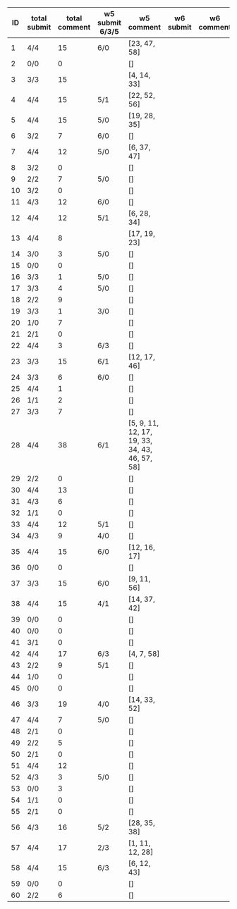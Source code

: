 |   ID | total submit   |   total comment | w5 submit 6/3/5   | w5 comment                                     | w6 submit   | w6 comment   | w7 submit   | w7 comment   | w8 submit   | w8 comment   |
|------|----------------|-----------------|-------------------|------------------------------------------------|-------------|--------------|-------------|--------------|-------------|--------------|
|    1 | 4/4            |              15 | 6/0               | [23, 47, 58]                                   |             |              |             |              |             |              |
|    2 | 0/0            |               0 |                   | []                                             |             |              |             |              |             |              |
|    3 | 3/3            |              15 |                   | [4, 14, 33]                                    |             |              |             |              |             |              |
|    4 | 4/4            |              15 | 5/1               | [22, 52, 56]                                   |             |              |             |              |             |              |
|    5 | 4/4            |              15 | 5/0               | [19, 28, 35]                                   |             |              |             |              |             |              |
|    6 | 3/2            |               7 | 6/0               | []                                             |             |              |             |              |             |              |
|    7 | 4/4            |              12 | 5/0               | [6, 37, 47]                                    |             |              |             |              |             |              |
|    8 | 3/2            |               0 |                   | []                                             |             |              |             |              |             |              |
|    9 | 2/2            |               7 | 5/0               | []                                             |             |              |             |              |             |              |
|   10 | 3/2            |               0 |                   | []                                             |             |              |             |              |             |              |
|   11 | 4/3            |              12 | 6/0               | []                                             |             |              |             |              |             |              |
|   12 | 4/4            |              12 | 5/1               | [6, 28, 34]                                    |             |              |             |              |             |              |
|   13 | 4/4            |               8 |                   | [17, 19, 23]                                   |             |              |             |              |             |              |
|   14 | 3/0            |               3 | 5/0               | []                                             |             |              |             |              |             |              |
|   15 | 0/0            |               0 |                   | []                                             |             |              |             |              |             |              |
|   16 | 3/3            |               1 | 5/0               | []                                             |             |              |             |              |             |              |
|   17 | 3/3            |               4 | 5/0               | []                                             |             |              |             |              |             |              |
|   18 | 2/2            |               9 |                   | []                                             |             |              |             |              |             |              |
|   19 | 3/3            |               1 | 3/0               | []                                             |             |              |             |              |             |              |
|   20 | 1/0            |               7 |                   | []                                             |             |              |             |              |             |              |
|   21 | 2/1            |               0 |                   | []                                             |             |              |             |              |             |              |
|   22 | 4/4            |               3 | 6/3               | []                                             |             |              |             |              |             |              |
|   23 | 3/3            |              15 | 6/1               | [12, 17, 46]                                   |             |              |             |              |             |              |
|   24 | 3/3            |               6 | 6/0               | []                                             |             |              |             |              |             |              |
|   25 | 4/4            |               1 |                   | []                                             |             |              |             |              |             |              |
|   26 | 1/1            |               2 |                   | []                                             |             |              |             |              |             |              |
|   27 | 3/3            |               7 |                   | []                                             |             |              |             |              |             |              |
|   28 | 4/4            |              38 | 6/1               | [5, 9, 11, 12, 17, 19, 33, 34, 43, 46, 57, 58] |             |              |             |              |             |              |
|   29 | 2/2            |               0 |                   | []                                             |             |              |             |              |             |              |
|   30 | 4/4            |              13 |                   | []                                             |             |              |             |              |             |              |
|   31 | 4/3            |               6 |                   | []                                             |             |              |             |              |             |              |
|   32 | 1/1            |               0 |                   | []                                             |             |              |             |              |             |              |
|   33 | 4/4            |              12 | 5/1               | []                                             |             |              |             |              |             |              |
|   34 | 4/3            |               9 | 4/0               | []                                             |             |              |             |              |             |              |
|   35 | 4/4            |              15 | 6/0               | [12, 16, 17]                                   |             |              |             |              |             |              |
|   36 | 0/0            |               0 |                   | []                                             |             |              |             |              |             |              |
|   37 | 3/3            |              15 | 6/0               | [9, 11, 56]                                    |             |              |             |              |             |              |
|   38 | 4/4            |              15 | 4/1               | [14, 37, 42]                                   |             |              |             |              |             |              |
|   39 | 0/0            |               0 |                   | []                                             |             |              |             |              |             |              |
|   40 | 0/0            |               0 |                   | []                                             |             |              |             |              |             |              |
|   41 | 3/1            |               0 |                   | []                                             |             |              |             |              |             |              |
|   42 | 4/4            |              17 | 6/3               | [4, 7, 58]                                     |             |              |             |              |             |              |
|   43 | 2/2            |               9 | 5/1               | []                                             |             |              |             |              |             |              |
|   44 | 1/0            |               0 |                   | []                                             |             |              |             |              |             |              |
|   45 | 0/0            |               0 |                   | []                                             |             |              |             |              |             |              |
|   46 | 3/3            |              19 | 4/0               | [14, 33, 52]                                   |             |              |             |              |             |              |
|   47 | 4/4            |               7 | 5/0               | []                                             |             |              |             |              |             |              |
|   48 | 2/1            |               0 |                   | []                                             |             |              |             |              |             |              |
|   49 | 2/2            |               5 |                   | []                                             |             |              |             |              |             |              |
|   50 | 2/1            |               0 |                   | []                                             |             |              |             |              |             |              |
|   51 | 4/4            |              12 |                   | []                                             |             |              |             |              |             |              |
|   52 | 4/3            |               3 | 5/0               | []                                             |             |              |             |              |             |              |
|   53 | 0/0            |               3 |                   | []                                             |             |              |             |              |             |              |
|   54 | 1/1            |               0 |                   | []                                             |             |              |             |              |             |              |
|   55 | 2/1            |               0 |                   | []                                             |             |              |             |              |             |              |
|   56 | 4/3            |              16 | 5/2               | [28, 35, 38]                                   |             |              |             |              |             |              |
|   57 | 4/4            |              17 | 2/3               | [1, 11, 12, 28]                                |             |              |             |              |             |              |
|   58 | 4/4            |              15 | 6/3               | [6, 12, 43]                                    |             |              |             |              |             |              |
|   59 | 0/0            |               0 |                   | []                                             |             |              |             |              |             |              |
|   60 | 2/2            |               6 |                   | []                                             |             |              |             |              |             |              |